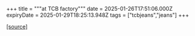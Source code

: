 +++
title = """at TCB factory"""
date = 2025-01-26T17:51:06.000Z
expiryDate = 2025-01-29T18:25:13.948Z
tags = ["tcbjeans","jeans"]
+++


[[source]](http://tcbjeans.com/2025/01/27/50981)
